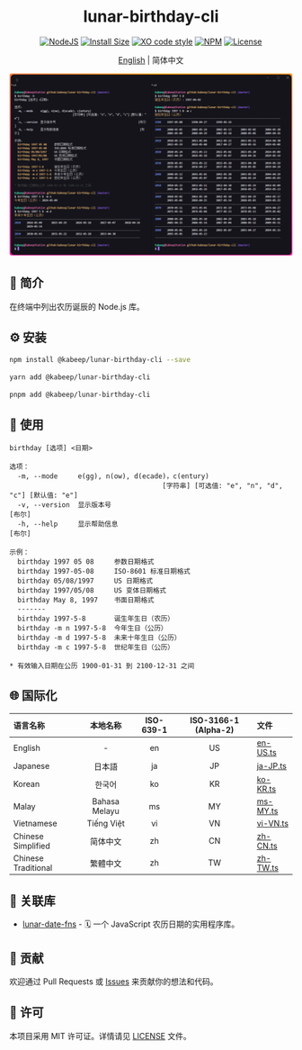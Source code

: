 <div align="center">

<h1>lunar-birthday-cli</h1>

[![NodeJS][node-image]][node-url]
[![Install Size][install-size-image]][install-size-url]
[![XO code style][xo-code-style-image]][xo-code-style-url]
[![NPM][npm-image]][npm-url]
[![License][license-image]][license-url]

[English][en-us-url] | 简体中文

<img width="814" src="docs/images/usage.zh-CN.png" alt="usage-png">

</div>

## 📖 简介

在终端中列出农历诞辰的 Node.js 库。

## ⚙️ 安装

```bash
npm install @kabeep/lunar-birthday-cli --save
```

```bash
yarn add @kabeep/lunar-birthday-cli
```

```bash
pnpm add @kabeep/lunar-birthday-cli
```

## 🚀 使用

```
birthday [选项] <日期>

选项：
  -m, --mode     e(gg), n(ow), d(ecade)，c(entury)
                                      [字符串] [可选值: "e", "n", "d", "c"] [默认值: "e"]
  -v, --version  显示版本号                                                      [布尔]
  -h, --help     显示帮助信息                                                     [布尔]

示例：
  birthday 1997 05 08     参数日期格式
  birthday 1997-05-08     ISO-8601 标准日期格式
  birthday 05/08/1997     US 日期格式
  birthday 1997/05/08     US 变体日期格式
  birthday May 8, 1997    书面日期格式
  -------
  birthday 1997-5-8       诞生年生日（农历）
  birthday -m n 1997-5-8  今年生日（公历）
  birthday -m d 1997-5-8  未来十年生日（公历）
  birthday -m c 1997-5-8  世纪年生日（公历）

* 有效输入日期在公历 1900-01-31 到 2100-12-31 之间
```

## 🌐 国际化

| 语言名称                |     本地名称      | ISO-639-1 | ISO-3166-1 (Alpha-2) | 文件                           |
|:--------------------|:-------------:|:---------:|:--------------------:|:-----------------------------|
| English             |       -       |    en     |          US          | [en-US.ts][locale-en-us-url] |
| Japanese            |      日本語      |    ja     |          JP          | [ja-JP.ts][locale-ja-jp-url] |
| Korean              |      한국어      |    ko     |          KR          | [ko-KR.ts][locale-ko-kr-url] |
| Malay               | Bahasa Melayu |    ms     |          MY          | [ms-MY.ts][locale-ms-my-url] |
| Vietnamese          |  Tiếng Việt   |    vi     |          VN          | [vi-VN.ts][locale-vi-vn-url] |
| Chinese Simplified  |     简体中文      |    zh     |          CN          | [zh-CN.ts][locale-zh-cn-url] |
| Chinese Traditional |     繁體中文      |    zh     |          TW          | [zh-TW.ts][locale-zh-tw-url] |

## 🔗 关联库

- [lunar-date-fns][lunar-date-fns-url] - 🗓️ 一个 JavaScript 农历日期的实用程序库。

## 🤝 贡献

欢迎通过 Pull Requests 或 [Issues][issues-url] 来贡献你的想法和代码。

## 📄 许可

本项目采用 MIT 许可证。详情请见 [LICENSE][license-url] 文件。


[node-image]: https://img.shields.io/node/v/%40kabeep%2Flunar-birthday-cli?color=lightseagreen
[node-url]: https://nodejs.org/

[npm-image]: https://img.shields.io/npm/d18m/%40kabeep%2Flunar-birthday-cli?color=cornflowerblue
[npm-url]: https://www.npmjs.com/package/@kabeep/lunar-birthday-cli

[install-size-image]: https://packagephobia.com/badge?p=@kabeep/lunar-birthday-cli
[install-size-url]: https://packagephobia.com/result?p=@kabeep/lunar-birthday-cli

[xo-code-style-image]: https://shields.io/badge/code_style-5ed9c7?logo=xo&labelColor=gray&logoSize=auto&logoWidth=20
[xo-code-style-url]: https://github.com/xojs/xo

[license-image]: https://img.shields.io/github/license/kabeep/lunar-birthday-cli?color=slateblue
[license-url]: LICENSE

[en-us-url]: README.md
[zh-cn-url]: README.zh-CN.md

[locale-en-us-url]: src/locale/en-US.ts
[locale-ja-jp-url]: src/locale/ja-JP.ts
[locale-ko-kr-url]: src/locale/ko-KR.ts
[locale-ms-my-url]: src/locale/ms-MY.ts
[locale-vi-vn-url]: src/locale/vi-VN.ts
[locale-zh-cn-url]: src/locale/zh-CN.ts
[locale-zh-tw-url]: src/locale/zh-TW.ts

[lunar-date-fns-url]: https://github.com/kabeep/lunar-date-fns

[issues-url]: https://github.com/kabeep/lunar-birthday-cli/issues
